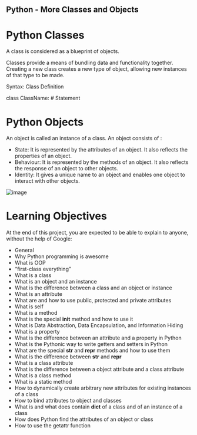 ## Python - More Classes and Objects

# Python Classes
A class is considered as a blueprint of objects.

Classes provide a means of bundling data and functionality together. Creating a new class creates a new type of object, allowing new instances of that type to be made.

Syntax: Class Definition 

class ClassName:
    # Statement

# Python Objects
An object is called an instance of a class.
An object consists of : 
- State: It is represented by the attributes of an object. It also reflects the properties of an object.
- Behaviour: It is represented by the methods of an object. It also reflects the response of an object to other objects.
- Identity: It gives a unique name to an object and enables one object to interact with other objects.


![image](https://user-images.githubusercontent.com/105078661/210246616-8a2be937-575e-4394-ad33-a2099e80fe92.png)


# Learning Objectives
At the end of this project, you are expected to be able to explain to anyone, without the help of Google:

- General
- Why Python programming is awesome
- What is OOP
- “first-class everything”
- What is a class
- What is an object and an instance
- What is the difference between a class and an object or instance
- What is an attribute
- What are and how to use public, protected and private attributes
- What is self
- What is a method
- What is the special __init__ method and how to use it
- What is Data Abstraction, Data Encapsulation, and Information Hiding
- What is a property
- What is the difference between an attribute and a property in Python
- What is the Pythonic way to write getters and setters in Python
- What are the special __str__ and __repr__ methods and how to use them
- What is the difference between __str__ and __repr__
- What is a class attribute
- What is the difference between a object attribute and a class attribute
- What is a class method
- What is a static method
- How to dynamically create arbitrary new attributes for existing instances of a class
- How to bind attributes to object and classes
- What is and what does contain __dict__ of a class and of an instance of a class
- How does Python find the attributes of an object or class
- How to use the getattr function
